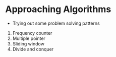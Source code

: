 # Approaching Algorithms
- Trying out some problem solving patterns
1. Frequency counter
2. Multiple pointer
3. Sliding window
4. Divide and conquer